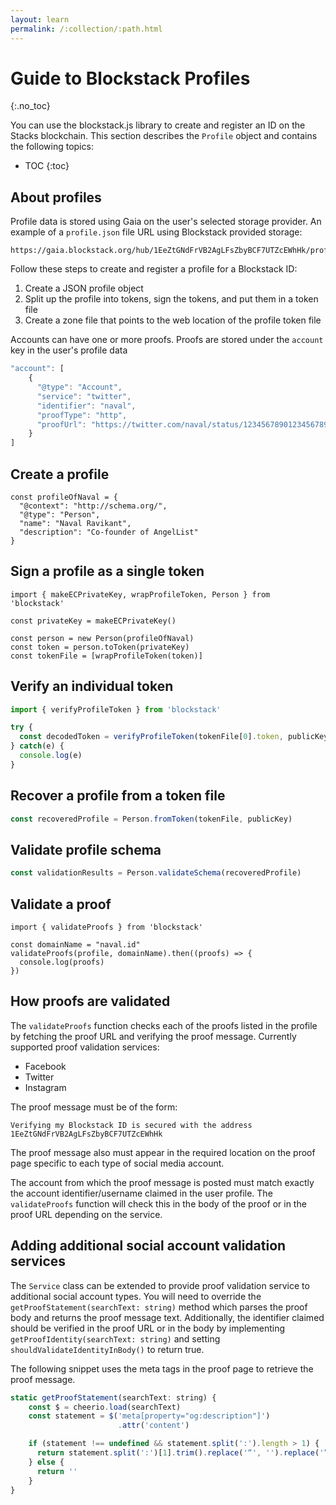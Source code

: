 ```yaml
---
layout: learn
permalink: /:collection/:path.html
---
```

# Guide to Blockstack Profiles

{:.no_toc}



You can use the blockstack.js library to create and register an ID on the Stacks blockchain. This section describes the `Profile` object and contains the following topics:

* TOC
{:toc}

## About profiles

Profile data is stored using Gaia on the user's selected storage provider. An example of a `profile.json` file URL using Blockstack provided storage:

```
https://gaia.blockstack.org/hub/1EeZtGNdFrVB2AgLFsZbyBCF7UTZcEWhHk/profile.json
```


Follow these steps to create and register a profile for a Blockstack ID:

1. Create a JSON profile object
2. Split up the profile into tokens, sign the tokens, and put them in a token file
3. Create a zone file that points to the web location of the profile token file


Accounts can have one or more proofs. Proofs are stored under the `account` key in the user's profile data

```js
"account": [
	{
	  "@type": "Account",
	  "service": "twitter",
	  "identifier": "naval",
	  "proofType": "http",
	  "proofUrl": "https://twitter.com/naval/status/12345678901234567890"
	}
]
```

## Create a profile

```es6
const profileOfNaval = {
  "@context": "http://schema.org/",
  "@type": "Person",
  "name": "Naval Ravikant",
  "description": "Co-founder of AngelList"
}
```

## Sign a profile as a single token

```es6
import { makeECPrivateKey, wrapProfileToken, Person } from 'blockstack'

const privateKey = makeECPrivateKey()

const person = new Person(profileOfNaval)
const token = person.toToken(privateKey)
const tokenFile = [wrapProfileToken(token)]
```

## Verify an individual token

```js
import { verifyProfileToken } from 'blockstack'

try {
  const decodedToken = verifyProfileToken(tokenFile[0].token, publicKey)
} catch(e) {
  console.log(e)
}
```

## Recover a profile from a token file

```js
const recoveredProfile = Person.fromToken(tokenFile, publicKey)
```

## Validate profile schema

```js
const validationResults = Person.validateSchema(recoveredProfile)
```

## Validate a proof

```es6
import { validateProofs } from 'blockstack'

const domainName = "naval.id"
validateProofs(profile, domainName).then((proofs) => {
  console.log(proofs)
})
```

## How proofs are validated

The `validateProofs` function checks each of the proofs listed in the
profile by fetching the proof URL and verifying the proof message. Currently supported proof validation services:

- Facebook
- Twitter
- Instagram

The proof message must be of the form:

```
Verifying my Blockstack ID is secured with the address
1EeZtGNdFrVB2AgLFsZbyBCF7UTZcEWhHk
```
The proof message also must appear in the required location on the
proof page specific to each type of social media account.

The account from which the proof message is posted must match exactly
the account identifier/username claimed in the user profile. The
`validateProofs` function will check this in the body of the proof or
in the proof URL depending on the service.

## Adding additional social account validation services

The `Service` class can be extended to provide proof validation service
to additional social account types. You will need to override the
`getProofStatement(searchText: string)` method which parses the proof
body and returns the proof message text. Additionally, the identifier
claimed should be verified in the proof URL or in the body by implementing
`getProofIdentity(searchText: string)` and setting `shouldValidateIdentityInBody()`
to return true.

The following snippet uses the meta tags in the proof page to retrieve the proof message.
```js
static getProofStatement(searchText: string) {
	const $ = cheerio.load(searchText)
	const statement = $('meta[property="og:description"]')
	                    .attr('content')

	if (statement !== undefined && statement.split(':').length > 1) {
	  return statement.split(':')[1].trim().replace('“', '').replace('”', '')
	} else {
	  return ''
	}
}
```
